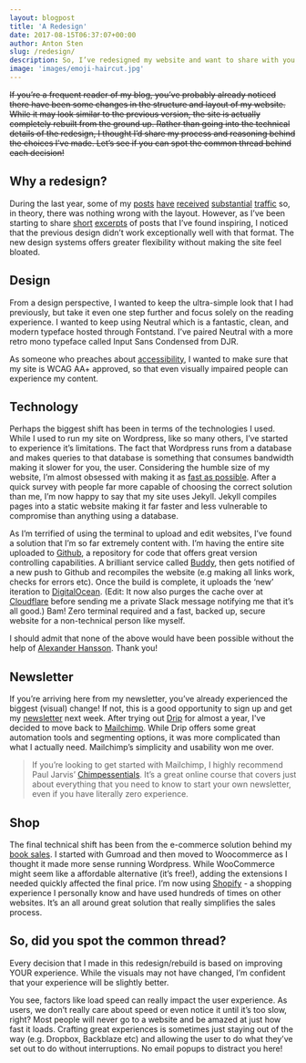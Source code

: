 ```yaml
---
layout: blogpost
title: 'A Redesign'
date: 2017-08-15T06:37:07+00:00
author: Anton Sten
slug: /redesign/
description: So, I’ve redesigned my website and want to share with you why. Guess What? It has a lot to do with two letters… U and X.
image: 'images/emoji-haircut.jpg'
---
```


~~If you’re a frequent reader of my blog, you’ve probably already noticed there have been some changes in the structure and layout of my website. While it may look similar to the previous version, the site is actually completely rebuilt from the ground up. Rather than going into the technical details of the redesign, I thought I’d share my process and reasoning behind the choices I’ve made. Let’s see if you can spot the common thread behind each decision!~~

## Why a redesign?

During the last year, some of my [posts](/truefans/) [have](/investingproducts/) [received](/better-uxdesigner/) [substantial](/future-ux-designer/) [traffic](/designers-write/) so, in theory, there was nothing wrong with the layout. However, as I’ve been starting to share [short](/design-quotes/) [excerpts](/enough/) of posts that I’ve found inspiring, I noticed that the previous design didn’t work exceptionally well with that format. The new design systems offers greater flexibility without making the site feel bloated.

## Design

From a design perspective, I wanted to keep the ultra-simple look that I had previously, but take it even one step further and focus solely on the reading experience. I wanted to keep using Neutral which is a fantastic, clean, and modern typeface hosted through Fontstand. I’ve paired Neutral with a more retro mono typeface called Input Sans Condensed from DJR. 

As someone who preaches about [accessibility](/designing-for-accessibility/), I wanted to make sure that my site is WCAG AA+ approved, so that even visually impaired people can experience my content.

## Technology

Perhaps the biggest shift has been in terms of the technologies I used. While I used to run my site on Wordpress, like so many others, I’ve started to experience it’s limitations. The fact that Wordpress runs from a database and makes queries to that database is something that consumes bandwidth making it slower for you, the user. Considering the humble size of my website, I’m almost obsessed with making it as [fast as possible](/secret-feature/). After a quick survey with people far more capable of choosing the correct solution than me, I’m now happy to say that my site uses Jekyll. Jekyll compiles pages into a static website making it far faster and less vulnerable to compromise than anything using a database.

As I’m terrified of using the terminal to upload and edit websites, I’ve found a solution that I’m so far extremely content with. I’m having the entire site uploaded to [Github](https://github.com), a repository for code that offers great version controlling capabilities. A brilliant service called [Buddy](https://buddy.works), then gets notified of a new push to Github and recompiles the website (e.g making all links work, checks for errors etc). Once the build is complete, it uploads the ‘new’ iteration to [DigitalOcean](https://m.do.co/c/0461e4c13647). (Edit: It now also purges the cache over at [Cloudflare](https://cloudflare.com) before sending me a private Slack message notifying me that it’s all good.) Bam! Zero terminal required and a fast, backed up, secure website for a non-technical person like myself.

I should admit that none of the above would have been possible without the help of [Alexander Hansson](http://hnssn.se). Thank you!

## Newsletter

If you’re arriving here from my newsletter, you’ve already experienced the biggest (visual) change! If not, this is a good opportunity to sign up and get my [newsletter](/newsletter/) next week. After trying out [Drip](https://mbsy.co/cztnf) for almost a year, I've decided to move back to [Mailchimp](http://eepurl.com/bvIKNL). While Drip offers some great automation tools and segmenting options, it was more complicated than what I actually need. Mailchimp’s simplicity and usability won me over.

> If you’re looking to get started with Mailchimp, I highly recommend Paul Jarvis’ [Chimpessentials](https://chimpessentials.com/chimp/156/). It’s a great online course that covers just about everything that you need to know to start your own newsletter, even if you have literally zero experience.

## Shop

The final technical shift has been from the e-commerce solution behind my [book sales](/books/). I started with Gumroad and then moved to Woocommerce as I thought it made more sense running Wordpress. While WooCommerce might seem like a affordable alternative (it’s free!), adding the extensions I needed quickly affected the final price. I’m now using [Shopify](https://www.shopify.com) - a shopping experience I personally know and have used hundreds of times on other websites. It’s an all around great solution that really simplifies the sales process.

## So, did you spot the common thread?

Every decision that I made in this redesign/rebuild is based on improving YOUR experience. While the visuals may not have changed, I’m confident that your experience will be slightly better.

You see, factors like load speed can really impact the user experience. As users, we don’t really care about speed or even notice it until it’s too slow, right? Most people will never go to a website and be amazed at just how fast it loads. Crafting great experiences is sometimes just staying out of the way (e.g. Dropbox, Backblaze etc) and allowing the user to do what they’ve set out to do without interruptions. No email popups to distract you here!
